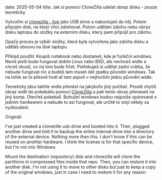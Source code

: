 date: 2025-05-04
title: Jak si pomoci CloneZilla udelat obraz disku - pouze teoreticky


Vytvořím si [clonezilla - live](https://clonezilla.org/clonezilla-live.php) jako USB drive a nabootuješ do něj. Potom připojím disk, na kteýr chci zálohovat. Potom udělám zálohu nebo obraz disku laptopu do složky na externím disku, který jsem připojil pro zálohu.

Opačý proces je výběr složky, která byla vytvořena jako záloha disku a uděláš obnovu na disk laptopu.

Příklad použití: Koupíš notebook nebo dostaneš, kde je funkční windows. Nevíš jestli bude fungovat dobře Linux nebo BSD, ale nechceš widle a chceš zkusit, co na tom bude fičet. Potřebuješ si udělat zadní vrátka, že nebude fungovat nic a budeš tam muset dát zpatky původní windows. Tak na tohle se to přesně hodí ať tam aspoň v nejhorším jedou původní widle.

Teoreticky jdou takhle widle přenést na jakýkoliv jiný počítač. Prostě chytíš obraz widlí do pokeballu pomocí [CloneZilla](https://clonezilla.org/)
a pak tento obraz přeneseš na jiný komp. Otevřeš pokeball. Bohužel windows budou nejpsíše spárované s jedním hardwarem a nebude to asi fungovat, ale určitě to stojí někdy za vyzkoušení.

Originál:

I've just created a clonezille usb drive and booted into it. Then, plugged another drive and told it to backup the entire internal drive into a directory of the external device. Nothing more than this.
I don't know if this can be reused on another hardware. I think the license is for that specific device, but I'm not into Windows

Mount the destination (repository) disk and clonezilla will clone the partitions in compressed files inside that repo. Then, you can restore it into another disk. I'm not using it to move to other disks but just to keep a copy of the original windows, just in case I need to restore it for any reason
